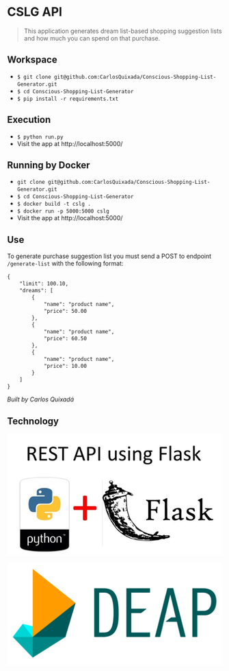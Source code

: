 # CSLG API

> This application generates dream list-based shopping suggestion lists and how much you can spend on that purchase.

## Workspace
* `$ git clone git@github.com:CarlosQuixada/Conscious-Shopping-List-Generator.git`
* `$ cd Conscious-Shopping-List-Generator`
* `$ pip install -r requirements.txt`

## Execution
* `$ python run.py`
* Visit the app at http://localhost:5000/

## Running by Docker

* `git clone git@github.com:CarlosQuixada/Conscious-Shopping-List-Generator.git`
* `$ cd Conscious-Shopping-List-Generator`
* `$ docker build -t cslg .`
* `$ docker run -p 5000:5000 cslg`
* Visit the app at http://localhost:5000/

## Use

To generate purchase suggestion list you must send a POST to endpoint `/generate-list`
with the following format:

```
{
    "limit": 100.10,
    "dreams": [
        {
            "name": "product name",
            "price": 50.00
        },
        {
            "name": "product name",
            "price": 60.50
        },
        {
            "name": "product name",
            "price": 10.00
        }
    ]
}
```

*Built by Carlos Quixadá*

## Technology
![alt text](images/python+flask.jpg?raw=true "Python and Flask")

![alt text](images/deap.png?raw=true "DEAP")

